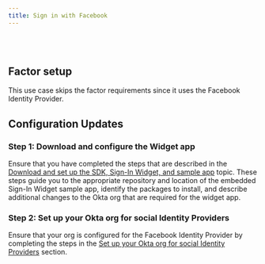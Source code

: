 ```yaml
---
title: Sign in with Facebook
---
```


<div class="oie-embedded-sdk">

<ApiLifecycle access="ie" /><br>
<ApiLifecycle access="Limited GA" /><br>

<StackSelector class="cleaner-selector"/>

## Factor setup

This use case skips the factor requirements since it uses the Facebook Identity Provider.

## Configuration Updates

### Step 1:  Download and configure the Widget app

Ensure that you have completed the steps that are described in the [Download and set up the SDK, Sign-In Widget, and sample app](/docs/guides/oie-embedded-common-download-setup-app/aspnet/main/) topic. These steps guide you to the appropriate repository and location of the embedded Sign-In Widget sample app, identify the packages to install, and describe additional changes to the Okta org that are required for the widget app.

### Step 2: Set up your Okta org for social Identity Providers

Ensure that your org is configured for the Facebook Identity Provider by completing the steps in the [Set up your Okta org for social Identity Providers](/docs/guides/oie-embedded-common-org-setup/aspnet/main/#set-up-your-okta-org-for-social-identity-providers) section.

<StackSelector snippet="summaryofsteps" noSelector />

<StackSelector snippet="integrationsteps" noSelector />

</div>
